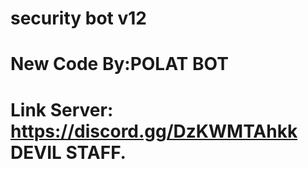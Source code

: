 # security bot v12

# New Code By:POLAT BOT

# Link Server: https://discord.gg/DzKWMTAhkk DEVIL STAFF.

